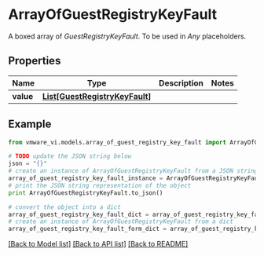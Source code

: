 # ArrayOfGuestRegistryKeyFault

A boxed array of *GuestRegistryKeyFault*. To be used in *Any* placeholders. 

## Properties
Name | Type | Description | Notes
------------ | ------------- | ------------- | -------------
**value** | [**List[GuestRegistryKeyFault]**](GuestRegistryKeyFault.md) |  | 

## Example

```python
from vmware_vi.models.array_of_guest_registry_key_fault import ArrayOfGuestRegistryKeyFault

# TODO update the JSON string below
json = "{}"
# create an instance of ArrayOfGuestRegistryKeyFault from a JSON string
array_of_guest_registry_key_fault_instance = ArrayOfGuestRegistryKeyFault.from_json(json)
# print the JSON string representation of the object
print ArrayOfGuestRegistryKeyFault.to_json()

# convert the object into a dict
array_of_guest_registry_key_fault_dict = array_of_guest_registry_key_fault_instance.to_dict()
# create an instance of ArrayOfGuestRegistryKeyFault from a dict
array_of_guest_registry_key_fault_form_dict = array_of_guest_registry_key_fault.from_dict(array_of_guest_registry_key_fault_dict)
```
[[Back to Model list]](../README.md#documentation-for-models) [[Back to API list]](../README.md#documentation-for-api-endpoints) [[Back to README]](../README.md)


